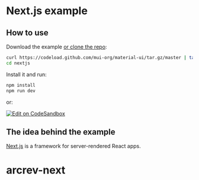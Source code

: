 # Next.js example

## How to use

Download the example [or clone the repo](https://github.com/mui-org/material-ui):

```sh
curl https://codeload.github.com/mui-org/material-ui/tar.gz/master | tar -xz --strip=2  material-ui-master/examples/nextjs
cd nextjs
```

Install it and run:

```sh
npm install
npm run dev
```

or:

[![Edit on CodeSandbox](https://codesandbox.io/static/img/play-codesandbox.svg)](https://codesandbox.io/s/github/mui-org/material-ui/tree/master/examples/nextjs)

## The idea behind the example

[Next.js](https://github.com/zeit/next.js) is a framework for server-rendered React apps.
# arcrev-next
